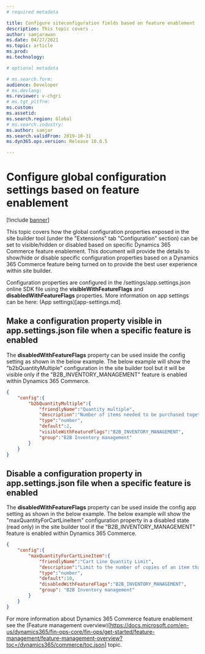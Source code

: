 ```yaml
---
# required metadata

title: Configure siteconfiguration fields based on feature enablement
description: This topic covers .
author: samjarawan
ms.date: 04/27/2021
ms.topic: article
ms.prod: 
ms.technology: 

# optional metadata

# ms.search.form: 
audience: Developer
# ms.devlang: 
ms.reviewer: v-chgri
# ms.tgt_pltfrm: 
ms.custom: 
ms.assetid: 
ms.search.region: Global
# ms.search.industry: 
ms.author: samjar
ms.search.validFrom: 2019-10-31
ms.dyn365.ops.version: Release 10.0.5

---
```


# Configure global configuration settings based on feature enablement

[!include [banner](../includes/banner.md)]

This topic covers how the global configuration properties exposed in the site builder tool (under the "Extensions" tab "Configuration" section) can be set to visible/hidden or disabled based on specific Dynamics 365 Commerce feature enablement.  This document will provide the details to show/hide or disable specific configuration properties based on a Dynamics 365 Commerce feature being turned on to provide the best user experience within site builder.

Configuration properties are configured in the /settings/app.settings.json online SDK file using the **visibleWithFeatureFlags** and **disabledWithFeatureFlags** properties.  More information on app settings can be here: (App settings)[app-settings.md].

## Make a configuration property visible in app.settings.json file when a specific feature is enabled
The **disabledWithFeatureFlags** property can be used inside the config setting as shown in the below example.  The below example will show the "b2bQuantityMultiple" configuration in the site builder tool but it will be visible only if the "B2B_INVENTORY_MANAGEMENT" feature is enabled within Dynamics 365 Commerce.

```json
{ 
    "config":{ 
        "b2bQuantityMultiple":{
            "friendlyName":"Quantity multiple",
            "description":"Number of items needed to be purchased together",
            "type":"number",
            "default":2,
            "visibleWithFeatureFlags":"B2B_INVENTORY_MANAGEMENT",
            "group":"B2B Inventory management"
        }
    }
}
```

## Disable a configuration property in app.settings.json file when a specific feature is enabled
The **disabledWithFeatureFlags** property can be used inside the config app setting as shown in the below example.  The below example will show the "maxQuantityForCartLineItem" configuration property in a disabled state (read only) in the site builder tool if the "B2B_INVENTORY_MANAGEMENT" feature is enabled within Dynamics 365 Commerce.

```json
{
    "config":{
        "maxQuantityForCartLineItem":{
            "friendlyName":"Cart Line Quantity Limit",
            "description":"Limit to the number of copies of an item that can be added to a cart line",
            "type":"number",
            "default":10,
            "disabledWithFeatureFlags":"B2B_INVENTORY_MANAGEMENT",
            "group": "B2B Inventory management"
        }
    }
}
```

For more information about Dynamics 365 Commerce feature enablement see the (Feature management overview)[https://docs.microsoft.com/en-us/dynamics365/fin-ops-core/fin-ops/get-started/feature-management/feature-management-overview?toc=/dynamics365/commerce/toc.json] topic.
